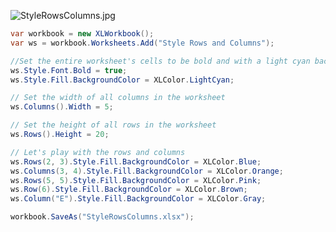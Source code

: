 ![StyleRowsColumns.jpg](http://download-codeplex.sec.s-msft.com/Download?ProjectName=closedxml&DownloadId=154798 "StyleRowsColumns.jpg")  

```c#
var workbook = new XLWorkbook();
var ws = workbook.Worksheets.Add("Style Rows and Columns");

//Set the entire worksheet's cells to be bold and with a light cyan background
ws.Style.Font.Bold = true;
ws.Style.Fill.BackgroundColor = XLColor.LightCyan;

// Set the width of all columns in the worksheet
ws.Columns().Width = 5;

// Set the height of all rows in the worksheet
ws.Rows().Height = 20;

// Let's play with the rows and columns
ws.Rows(2, 3).Style.Fill.BackgroundColor = XLColor.Blue;
ws.Columns(3, 4).Style.Fill.BackgroundColor = XLColor.Orange;
ws.Rows(5, 5).Style.Fill.BackgroundColor = XLColor.Pink;
ws.Row(6).Style.Fill.BackgroundColor = XLColor.Brown;
ws.Column("E").Style.Fill.BackgroundColor = XLColor.Gray;

workbook.SaveAs("StyleRowsColumns.xlsx");
```
